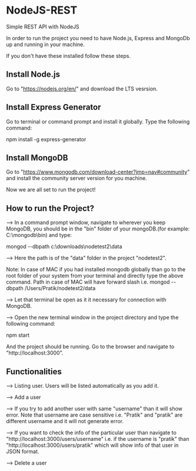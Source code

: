 # NodeJS-REST
Simple REST API with NodeJS


In order to run the project you need to have Node.js, Express and MongoDb up and running in your machine.

If you don't have these installed follow these steps.

Install Node.js
----------------

Go to "https://nodejs.org/en/" and download the LTS vesrsion.

Install Express Generator
-------------------------

Go to terminal or command prompt and install it globally. Type the following command:

npm install -g express-generator

Install MongoDB
---------------

Go to "https://www.mongodb.com/download-center?jmp=nav#community" and install the community server version for you machine.

Now we are all set to run the project!

How to run the Project?
-----------------------

--> In a command prompt window, navigate to wherever you keep MongoDB, you should be in the "bin" folder of your mongoDB.(for example: C:\mongodb\bin) and type: 

mongod --dbpath c:\downloads\nodetest2\data


--> Here the path is of the "data" folder in the project "nodetest2". 

Note: In case of MAC if you had installed mongodb globally than go to the root folder of your system from your terminal and directly type the above command. Path in case of MAC will have forward slash i.e. mongod --dbpath /Users/Pratik/nodetest2/data

--> Let that terminal be open as it it necessary for connection with MongoDB.

--> Open the new terminal window in the project directory and type the following command:

npm start

And the project should be running. Go to the browser and navigate to "http://localhost:3000".

Functionalities
---------------

--> Listing user. Users will be listed automatically as you add it.

--> Add a user

--> If you try to add another user with same "username" than it will show error. Note that username are case sensitive i.e. "Pratik" and "pratik" are different username and it will not generate error.

--> If you want to check the info of the particular user than navigate to "http://localhost:3000/users/username" i.e. if the username is "pratik" than "http://localhost:3000/users/pratik" which will show info of that user in JSON format.

--> Delete a user


